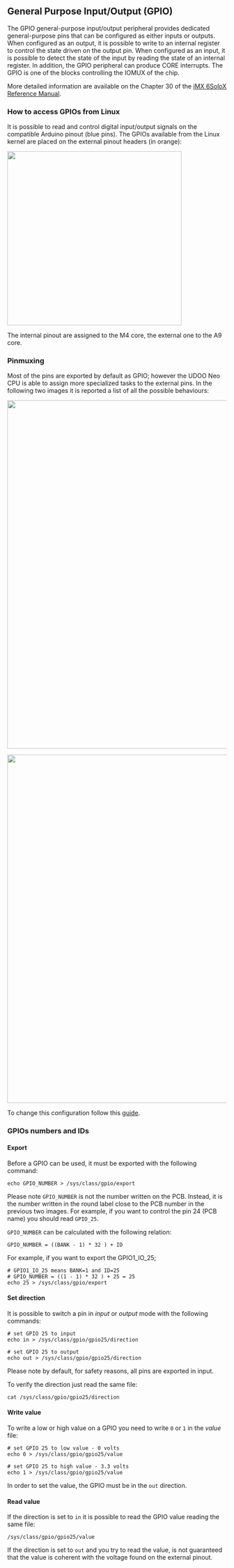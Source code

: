 ## General Purpose Input/Output (GPIO)
The GPIO general-purpose input/output peripheral provides dedicated general-purpose pins that can be configured as either inputs or outputs.
When configured as an output, it is possible to write to an internal register to control the state driven on the output pin. When configured as an input, it is possible to detect the state of the input by reading the state of an internal register. In addition, the GPIO peripheral can produce CORE interrupts. The GPIO is one of the blocks controlling the IOMUX of the chip.

More detailed information are available on the Chapter 30 of the [iMX 6SoloX Reference Manual](http://cache.freescale.com/files/32bit/doc/ref_manual/IMX6SXRM.pdf?fpsp=1&WT_TYPE=Reference%20Manuals&WT_VENDOR=FREESCALE&WT_FILE_FORMAT=pdf&WT_ASSET=Documentation&fileExt=.pdf).

### How to access GPIOs from Linux
It is possible to read and control digital input/output signals on the compatible Arduino pinout (blue pins). The GPIOs available from the Linux kernel are placed on the external pinout headers (in orange):

<a href="../img/gionji/DOCS_internal_external_rows.JPG" target="_blank"><img style="width:400px; " src="../img/gionji/DOCS_internal_external_rows.JPG"></a>

The internal pinout are assigned to the M4 core, the external one to the A9 core.


### Pinmuxing
Most of the pins are exported by default as GPIO; however the UDOO Neo CPU is able to assign more specialized tasks to the external pins. In the following two images it is reported a list of all the possible behaviours:

<a href="../img/gionji/DOCS_internal_pinout.PNG" target="_blank"><img style="width:800px;" src="../img/gionji/DOCS_internal_pinout.PNG"></a>

<a href="../img/gionji/DOCS_external_pinout.PNG" target="_blank"><img style="width:800px;" src="../img/gionji/DOCS_external_pinout.PNG"></a>

To change this configuration follow this [guide](http://www.udoo.org/docs-neo/Pinmuxing/Device_Tree_Editor.html).

### GPIOs numbers and IDs

#### Export 
Before a GPIO can be used, it must be exported with the following command:

    echo GPIO_NUMBER > /sys/class/gpio/export

Please note `GPIO_NUMBER` is not the number written on the PCB. Instead, it is the number written in the round label close to the PCB number in the previous two images.
For example, if you want to control the pin 24 (PCB name) you should read `GPIO_25`.

`GPIO_NUMBER` can be calculated with the following relation:

    GPIO_NUMBER = ((BANK - 1) * 32 ) + ID

For example, if you want to export the GPIO1_IO_25;

    # GPIO1_IO_25 means BANK=1 and ID=25
    # GPIO_NUMBER = ((1 - 1) * 32 ) + 25 = 25
    echo 25 > /sys/class/gpio/export


#### Set direction
It is possible to switch a pin in *input* or *output* mode with the following commands:

    # set GPIO 25 to input
    echo in > /sys/class/gpio/gpio25/direction

    # set GPIO 25 to output
    echo out > /sys/class/gpio/gpio25/direction

Please note by default, for safety reasons, all pins are exported in input.

To verify the direction just read the same file:

    cat /sys/class/gpio/gpio25/direction


#### Write value
To write a low or high value on a GPIO you need to write `0` or `1` in the *value* file:

    # set GPIO 25 to low value - 0 volts
    echo 0 > /sys/class/gpio/gpio25/value

    # set GPIO 25 to high value - 3.3 volts
    echo 1 > /sys/class/gpio/gpio25/value

In order to set the value, the GPIO must be in the `out` direction.


#### Read value
If the direction is set to `in` it is possible to read the GPIO value reading the same file:

    /sys/class/gpio/gpio25/value

If the direction is set to `out` and you try to read the value, is not guaranteed that the value is coherent with the voltage found on the external pinout.

